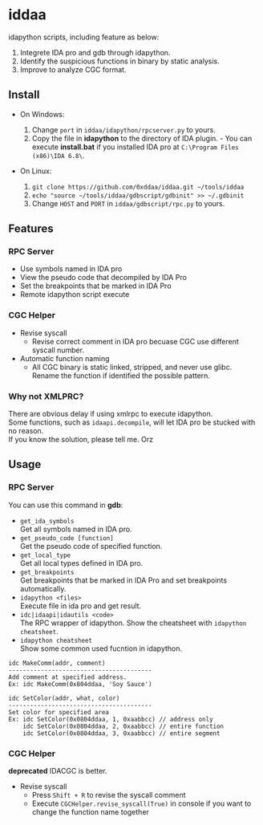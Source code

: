 # iddaa
idapython scripts, including feature as below:

1. Integrete IDA pro and gdb through idapython.
2. Identify the suspicious functions in binary by static analysis.
3. Improve to analyze CGC format.

## Install
- On Windows:
    1. Change `port` in `iddaa/idapython/rpcserver.py` to yours.
    2. Copy the file in **idapython** to the directory of IDA plugin.
      - You can execute **install.bat** if you installed IDA pro at `C:\Program Files (x86)\IDA 6.8\`.

- On Linux:
    1. `git clone https://github.com/0xddaa/iddaa.git ~/tools/iddaa`
    2. `echo "source ~/tools/iddaa/gdbscript/gdbinit" >> ~/.gdbinit`
    3. Change `HOST` and `PORT` in `iddaa/gdbscript/rpc.py` to yours.

## Features
### RPC Server
- Use symbols named in IDA pro
- View the pseudo code that decompiled by IDA Pro
- Set the breakpoints that be marked in IDA Pro
- Remote idapython script execute

### CGC Helper
- Revise syscall
    - Revise correct comment in IDA pro becuase CGC use different syscall number. 
- Automatic function naming
    - All CGC binary is static linked, stripped, and never use glibc.  
    Rename the function if identified the possible pattern.

### Why not XMLPRC?
There are obvious delay if using xmlrpc to execute idapython.  
Some functions, such as `idaapi.decompile`, will let IDA pro be stucked with no reason.  
If you know the solution, please tell me. Orz  

## Usage
### RPC Server
You can use this command in **gdb**:
- `get_ida_symbols`  
    Get all symbols named in IDA pro.
- `get_pseudo_code [function]`  
    Get the pseudo code of specified function.
- `get_local_type`  
    Get all local types defined in IDA pro.
- `get_breakpoints`  
    Get breakpoints that be marked in IDA Pro and set breakpoints automatically.
- `idapython <files>`  
    Execute file in ida pro and get result.  
- `idc|idaapi|idautils <code>`  
    The RPC wrapper of idapython. Show the cheatsheet with `idapython cheatsheet`.
- `idapython cheatsheet`  
    Show some common used fucntion in idapython.

```
idc MakeComm(addr, comment)
----------------------------------------
Add comment at specified address.
Ex: idc MakeComm(0x804ddaa, 'Soy Sauce')

idc SetColor(addr, what, color)
----------------------------------------
Set color for specified area
Ex: idc SetColor(0x0804ddaa, 1, 0xaabbcc) // address only
    idc SetColor(0x0804ddaa, 2, 0xaabbcc) // entire function
    idc SetColor(0x0804ddaa, 3, 0xaabbcc) // entire segment
```

### CGC Helper
**deprecated**
IDACGC is better.  

- Revise syscall
    - Press `Shift + R` to revise the syscall comment
    - Execute `CGCHelper.revise_syscall(True)` in console if you want to change the function name together
